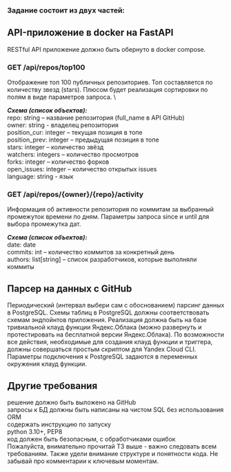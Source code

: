### Задание состоит из двух частей:

## API-приложение в docker на FastAPI 

RESTful API приложение должно быть обернуто в docker compose.
### GET /api/repos/top100
Отображение топ 100 публичных репозиториев. Топ составляется по количеству звезд (stars). Плюсом будет реализация сортировки по полям в виде параметров запроса. \

***Схема (список объектов):*** \
repo: string – название репозитория (full_name в API GitHub) \
owner: string - владелец репозитория \
position_cur: integer – текущая позиция в топе \
position_prev: integer – предыдущая позиция в топе \
stars: integer – количество звёзд \
watchers: integers – количество просмотров \
forks: integer – количество форков \
open_issues: integer – количество открытых issues \
language: string - язык

### GET /api/repos/{owner}/{repo}/activity
Информация об активности репозитория по коммитам за выбранный промежуток времени по дням. Параметры запроса since и until для выбора промежутка дат.

***Схема (список объектов):*** \
date: date \
commits: int – количество коммитов за конкретный день \
authors: list[string] – список разработчиков, которые выполняли коммиты

## Парсер на данных с GitHub
Периодический (интервал выбери сам с обоснованием) парсинг данных в PostgreSQL. Схемы таблиц в PostgreSQL должны соответствовать схемам эндпойнтов приложения. Реализация должна быть на базе тривиальной клауд функции Яндекс.Облака (можно развернуть и протестировать на бесплатной версии Яндекс.Облака). По возможности все действия, необходимые для создания клауд функции и триггера, должны совершаться простым скриптом для Yandex Cloud CLI. Параметры подключения к PostgreSQL задаются в переменных окружения клауд функции.

## Другие требования
решение должно быть выложено на GitHub \
запросы к БД должны быть написаны на чистом SQL без использования ORM \
содержать инструкцию по запуску \
python 3.10+, PEP8 \
код должен быть безопасным, с обработчиками ошибок \
Пожалуйста, внимательно прочитай ТЗ выше - важно следовать всем требованиям. Также удели внимание структуре и понятности кода. Не забывай про комментарии к ключевым моментам.
